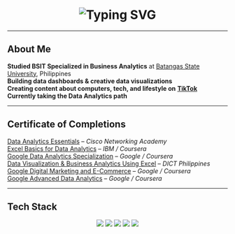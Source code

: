 <!-- Animated Heading -->
<h1 align="center">
  <img src="https://readme-typing-svg.herokuapp.com?font=Courier+New&weight=700&size=26&pause=1500&color=00BFFF&center=true&vCenter=true&width=500&lines=Hi%2C+I'm+Jerome+Mendoza!;A+Data+Enthusiast;%C2%A0Passionate+about+Tech+%26+Analytics" alt="Typing SVG" />
</h1>




---

##  About Me

 **Studied BSIT Specialized in Business Analytics**  at [Batangas State University](https://batstate-u.edu.ph), Philippines  
 **Building data dashboards & creative data visualizations** </br>
 **Creating content about computers, tech, and lifestyle on** [**TikTok**](https://www.tiktok.com/@curvs_crypt)  
 **Currently taking the Data Analytics path**

---

##  Certificate of Completions

 [Data Analytics Essentials](https://www.credly.com/badges/929e2dfc-98de-46e6-b9d9-2387e7d1be05/linked_in_profile) – *Cisco Networking Academy*  
 [Excel Basics for Data Analytics](https://www.coursera.org/account/accomplishments/verify/5H2U1LY3Z3NX) – *IBM / Coursera*  
 [Google Data Analytics Specialization](https://www.coursera.org/account/accomplishments/specialization/ZG9RT2ZGPCSX) – *Google / Coursera*  
 [Data Visualization & Business Analytics Using Excel](https://www.linkedin.com/in/jerome-mendoza-6b4082262/details/certifications/1741917442121/single-media-viewer/?profileId=ACoAAEBwOWgBpsgS6AtmKnoxyVGw51DvOKsn88E) – *DICT Philippines*  
 [Google Digital Marketing and E-Commerce](https://www.coursera.org/account/accomplishments/specialization/EYAYEW0GRJ9A) – *Google / Coursera* </br>
 [Google Advanced Data Analytics](https://coursera.org/share/f6c13f80c40dccef1ff994b739a5904c) – *Google / Coursera*


---

##  Tech Stack

<p align="center">
  <img src="https://img.shields.io/badge/Microsoft%20Excel-217346?style=for-the-badge&logo=microsoft-excel&logoColor=white" />
  <img src="https://img.shields.io/badge/MySQL-4479A1?style=for-the-badge&logo=mysql&logoColor=white" />
  <img src="https://img.shields.io/badge/Python-3670A0?style=for-the-badge&logo=python&logoColor=ffdd54" />
  <img src="https://img.shields.io/badge/Power%20BI-F2C811?style=for-the-badge&logo=powerbi&logoColor=black" />
  <img src="https://img.shields.io/badge/Postman-FF6C37?style=for-the-badge&logo=postman&logoColor=white" />
</p>


